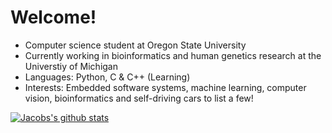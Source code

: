 # Welcome!
* Computer science student at Oregon State University
* Currently working in bioinformatics and human genetics research at the Universtiy of Michigan
* Languages: Python, C & C++ (Learning)
* Interests: Embedded software systems, machine learning, computer vision, bioinformatics and self-driving cars to list a few!

[![Jacobs's github stats](https://github-readme-stats.vercel.app/api?username=JacobO1994)](https://github.com/JacobO1994/github-readme-stats)

